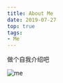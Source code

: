 ```yaml
---
title: About Me
date: 2019-07-27
top: true
tags:
- Me
---
```

做个自我介绍吧

![me](http://pvgivgzah.bkt.clouddn.com/blog/20190730/7n4vw1HCvcMg.jpg?)
